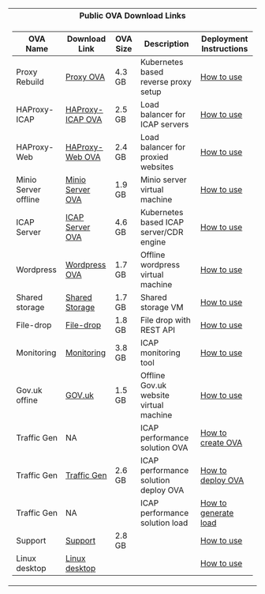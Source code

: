 <table>
<tr><th>Public OVA Download Links</th></tr>
<tr><td> 

|OVA Name           |       Download Link                     |  OVA Size |      Description                    |        Deployment Instructions                    |   
|--	                |--	     	            |--                    |--	     	                              |--	     	                              |
|Proxy Rebuild	    |[Proxy OVA](https://glasswall-sow-ova.s3-eu-west-1.amazonaws.com/vms/proxy-rebuild/proxy-rebuild.ova) |4.3 GB                          |Kubernetes based reverse proxy setup|[How to use](https://github.com/k8-proxy/GW-proxy/blob/master/OVAs-creation/proxy-rebuild.md) |  	   
|HAProxy-ICAP	    |[HAProxy-ICAP OVA](https://glasswall-sow-ova.s3-eu-west-1.amazonaws.com/vms/HAProxy-ICAP/HAProxy-ICAP.ova)|2.5 GB   	              |Load balancer for ICAP servers |[How to use](https://github.com/k8-proxy/GW-proxy/blob/master/OVAs-creation/HAProxy-OVA.md) |    	
|HAProxy-Web	    |[HAProxy-Web OVA](https://glasswall-sow-ova.s3-eu-west-1.amazonaws.com/vms/HAProxy-WEB/HAProxy-WEB.ova)|2.4 GB  	                  |Load balancer for proxied websites |[How to use](https://github.com/k8-proxy/GW-proxy/blob/master/OVAs-creation/HAProxy-web-OVA.md) |    	
|Minio Server offline       |[Minio Server OVA](https://glasswall-sow-ova.s3-eu-west-1.amazonaws.com/vms/Minio-Server/minio-server.ova)|1.9 GB	                  |Minio server virtual machine |[How to use](https://github.com/k8-proxy/GW-proxy/blob/master/OVAs-creation/minio_server.md) |    
|ICAP Server        |[ICAP Server OVA](https://glasswall-sow-ova.s3-eu-west-1.amazonaws.com/vms/ICAP-Server/k8-icap-sow.ova)|4.6 GB                      |Kubernetes based ICAP server/CDR engine|[How to use](https://github.com/k8-proxy/GW-proxy/blob/master/OVAs-creation/icap-server-ova.md) |  
|Wordpress          |[Wordpress OVA](https://glasswall-sow-ova.s3-eu-west-1.amazonaws.com/vms/wordpress/Glasswall-wordpress.ova)|1.7 GB                        |Offline wordpress virtual machine|[How to use](https://github.com/k8-proxy/GW-proxy/blob/master/OVAs-creation/create_export_import_wordpress_site.md) |  
|Shared storage            |[Shared Storage](https://glasswall-sow-ova.s3.eu-west-1.amazonaws.com/vms/TrueNAS/TrueNAS-Core.ova)|1.7 GB|Shared storage VM|[How to use](https://github.com/k8-proxy/GW-proxy/blob/master/OVAs-creation/TrueNas-OVA.md) |  
|File-drop            |[File-drop](https://glasswall-sow-ova.s3-eu-west-1.amazonaws.com/vms/SOW-REST/sow-rest.ova)|1.8 GB|File drop with REST API|[How to use](https://github.com/k8-proxy/GW-proxy/blob/master/OVAs-creation/SOW-REST.md) |  
|Monitoring             |[Monitoring](https://glasswall-sow-ova.s3-eu-west-1.amazonaws.com/vms/visualog/visualog.ova)|3.8 GB|ICAP monitoring tool|[How to use](https://github.com/k8-proxy/GW-proxy/blob/master/OVAs-creation/monitoring-ova.md) |  
|Gov.uk offine             |[GOV.uk](https://glasswall-sow-ova.s3-eu-west-1.amazonaws.com/vms/gov-uk/GovUK.ova)|1.5 GB|Offline Gov.uk website virtual machine|[How to use](https://github.com/k8-proxy/GW-proxy/blob/master/OVAs-creation/gov_uk_offline_site.md) | 
|Traffic Gen             |NA|   |ICAP performance solution OVA|[How to create OVA](https://github.com/k8-proxy/aws-jmeter-test-engine/blob/master/jmeter-icap/instructions/How-to-create-OVA.md)|  
|Traffic Gen             |[Traffic Gen](https://glasswall-sow-ova.s3-eu-west-1.amazonaws.com/vms/Traffic-Generator/Traffic-Generator.ova)|2.6 GB|ICAP performance solution deploy OVA|[How to deploy OVA](https://github.com/k8-proxy/aws-jmeter-test-engine/blob/master/jmeter-icap/instructions/How-to-Deploy-OVA.md) |  
|Traffic Gen             |NA|   |ICAP performance solution load|[How to generate load](https://github.com/k8-proxy/aws-jmeter-test-engine/blob/master/jmeter-icap/instructions/How-to-Generate-Load-with-OVA.md) |
|Support             |[Support](https://glasswall-sow-ova.s3-eu-west-1.amazonaws.com/vms/SupportServer/SupportServer01.ova)|2.8 GB  |  |[How to use](https://github.com/k8-proxy/GW-proxy/blob/master/OVAs-creation/SupportServer.md) |  
|Linux desktop             |[Linux desktop](https://glasswall-sow-ova.s3-eu-west-1.amazonaws.com/vms/LinuxDesktop/Linux-Desktop.ova)|  |  |[How to use](https://github.com/k8-proxy/GW-proxy/blob/master/OVAs-creation/Linux-Desktop.md) |  


</td></tr>

</table>

